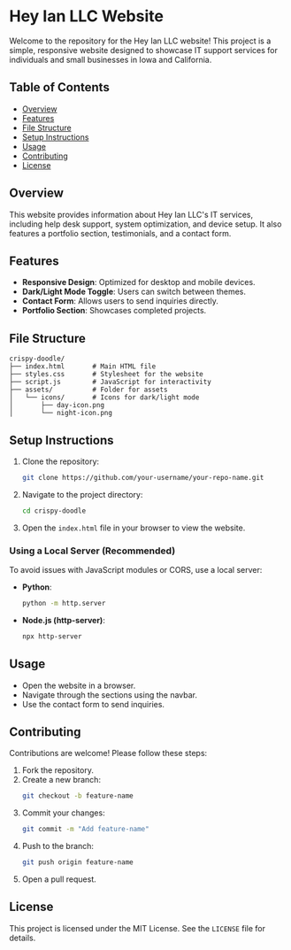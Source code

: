 # Hey Ian LLC Website

Welcome to the repository for the Hey Ian LLC website! This project is a simple, responsive website designed to showcase IT support services for individuals and small businesses in Iowa and California.

## Table of Contents
- [Overview](#overview)
- [Features](#features)
- [File Structure](#file-structure)
- [Setup Instructions](#setup-instructions)
- [Usage](#usage)
- [Contributing](#contributing)
- [License](#license)

## Overview
This website provides information about Hey Ian LLC's IT services, including help desk support, system optimization, and device setup. It also features a portfolio section, testimonials, and a contact form.

## Features
- **Responsive Design**: Optimized for desktop and mobile devices.
- **Dark/Light Mode Toggle**: Users can switch between themes.
- **Contact Form**: Allows users to send inquiries directly.
- **Portfolio Section**: Showcases completed projects.

## File Structure
```
crispy-doodle/
├── index.html       # Main HTML file
├── styles.css       # Stylesheet for the website
├── script.js        # JavaScript for interactivity
├── assets/          # Folder for assets
│   └── icons/       # Icons for dark/light mode
│       ├── day-icon.png
│       └── night-icon.png
```

## Setup Instructions
1. Clone the repository:
   ```bash
   git clone https://github.com/your-username/your-repo-name.git
   ```
2. Navigate to the project directory:
   ```bash
   cd crispy-doodle
   ```
3. Open the `index.html` file in your browser to view the website.

### Using a Local Server (Recommended)
To avoid issues with JavaScript modules or CORS, use a local server:
- **Python**:
  ```bash
  python -m http.server
  ```
- **Node.js (http-server)**:
  ```bash
  npx http-server
  ```

## Usage
- Open the website in a browser.
- Navigate through the sections using the navbar.
- Use the contact form to send inquiries.

## Contributing
Contributions are welcome! Please follow these steps:
1. Fork the repository.
2. Create a new branch:
   ```bash
   git checkout -b feature-name
   ```
3. Commit your changes:
   ```bash
   git commit -m "Add feature-name"
   ```
4. Push to the branch:
   ```bash
   git push origin feature-name
   ```
5. Open a pull request.

## License
This project is licensed under the MIT License. See the `LICENSE` file for details.